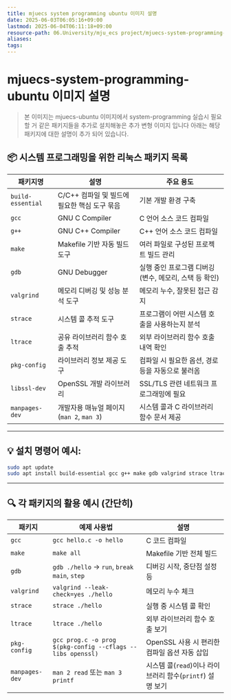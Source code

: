 ```yaml
---
title: mjuecs system programming ubuntu 이미지 설명
date: 2025-06-03T06:05:16+09:00
lastmod: 2025-06-04T06:11:18+09:00
resource-path: 06.University/mju_ecs project/mjuecs-system-programming-ubuntu 이미지 설명.md
aliases: 
tags: 
---
```

# mjuecs-system-programming-ubuntu 이미지 설명

> 본 이미지는 mjuecs-ubuntu 이미지에서 system-programming 실습시 필요할 거 같은 패키지들을 추가로 설치해놓은 추가 변형 이미지 입니다 아래는 해당 패키지에 대한 설명이 추가 되어 있습니다.

## 📦 시스템 프로그래밍을 위한 리눅스 패키지 목록

| 패키지명 | 설명 | 주요 용도 |
|----------|------|-----------|
| `build-essential` | C/C++ 컴파일 및 빌드에 필요한 핵심 도구 묶음 | 기본 개발 환경 구축 |
| `gcc` | GNU C Compiler | C 언어 소스 코드 컴파일 |
| `g++` | GNU C++ Compiler | C++ 언어 소스 코드 컴파일 |
| `make` | Makefile 기반 자동 빌드 도구 | 여러 파일로 구성된 프로젝트 빌드 관리 |
| `gdb` | GNU Debugger | 실행 중인 프로그램 디버깅 (변수, 메모리, 스택 등 확인) |
| `valgrind` | 메모리 디버깅 및 성능 분석 도구 | 메모리 누수, 잘못된 접근 감지 |
| `strace` | 시스템 콜 추적 도구 | 프로그램이 어떤 시스템 호출을 사용하는지 분석 |
| `ltrace` | 공유 라이브러리 함수 호출 추적 | 외부 라이브러리 함수 호출 내역 확인 |
| `pkg-config` | 라이브러리 정보 제공 도구 | 컴파일 시 필요한 옵션, 경로 등을 자동으로 불러옴 |
| `libssl-dev` | OpenSSL 개발 라이브러리 | SSL/TLS 관련 네트워크 프로그래밍에 필요 |
| `manpages-dev` | 개발자용 매뉴얼 페이지 (`man 2`, `man 3`) | 시스템 콜과 C 라이브러리 함수 문서 제공 |

---

## 💡 설치 명령어 예시:

```bash
sudo apt update
sudo apt install build-essential gcc g++ make gdb valgrind strace ltrace pkg-config libssl-dev manpages-dev
```

---

## 🔍 각 패키지의 활용 예시 (간단히)

| 패키지 | 예제 사용법 | 설명 |
|--------|--------------|-------|
| `gcc` | `gcc hello.c -o hello` | C 코드 컴파일 |
| `make` | `make all` | Makefile 기반 전체 빌드 |
| `gdb` | `gdb ./hello` → `run`, `break main`, `step` | 디버깅 시작, 중단점 설정 등 |
| `valgrind` | `valgrind --leak-check=yes ./hello` | 메모리 누수 체크 |
| `strace` | `strace ./hello` | 실행 중 시스템 콜 확인 |
| `ltrace` | `ltrace ./hello` | 외부 라이브러리 함수 호출 보기 |
| `pkg-config` | `gcc prog.c -o prog $(pkg-config --cflags --libs openssl)` | OpenSSL 사용 시 편리한 컴파일 옵션 자동 삽입 |
| `manpages-dev` | `man 2 read` 또는 `man 3 printf` | 시스템 콜(`read`)이나 라이브러리 함수(`printf`) 설명 보기 |